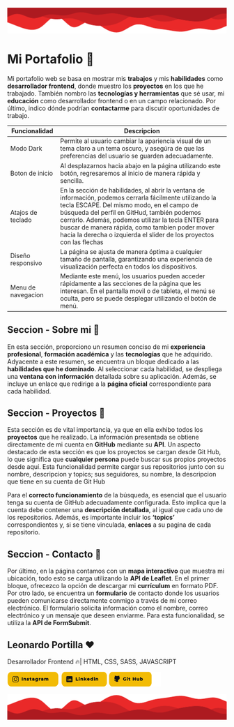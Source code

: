 ![Wave](./media/images/readme_wave_top.png)

# Mi Portafolio 🏅 
Mi portafolio web se basa en mostrar mis **trabajos** y mis **habilidades** como **desarrollador frontend**, donde muestro los **proyectos** en los que he trabajado. También nombro las **tecnologías y herramientas** que sé usar, mi **educación** como desarrollador frontend o en un campo relacionado. Por último, indico dónde podrían **contactarme** para discutir oportunidades de trabajo.

| Funcionalidad | Descripcion |
| --- | ---|
| Modo Dark | Permite al usuario cambiar la apariencia visual de un tema claro a un tema oscuro, y asegúra de que las preferencias del usuario se guarden adecuadamente. |
| Boton de inicio | Al desplazarnos hacia abajo en la página utilizando este botón, regresaremos al inicio de manera rápida y sencilla. |
| Atajos de teclado | En la sección de habilidades, al abrir la ventana de información, podemos cerrarla fácilmente utilizando la tecla ESCAPE. Del mismo modo, en el campo de búsqueda del perfil en GitHud, también podemos cerrarlo. Además, podemos utilizar la tecla ENTER para buscar de manera rápida, como tambien poder mover hacia la derecha o izquierda el slider de los proyectos con las flechas |
| Diseño responsivo | La página se ajusta de manera óptima a cualquier tamaño de pantalla, garantizando una experiencia de visualización perfecta en todos los dispositivos. |
| Menu de navegacion | Mediante este menú, los usuarios pueden acceder rápidamente a las secciones de la página que les interesan. En el pantalla movil o de tableta, el menú se oculta, pero se puede desplegar utilizando el botón de menú.

## Seccion - Sobre mi 👋

En esta sección, proporciono un resumen conciso de mi **experiencia profesional**, **formación académica** y las **tecnologías** que he adquirido. Adyacente a este resumen, se encuentra un bloque dedicado a las **habilidades que he dominado**. Al seleccionar cada habilidad, se despliega una **ventana con información** detallada sobre su aplicación. Además, se incluye un enlace que redirige a la **página oficial** correspondiente para cada habilidad.

## Seccion - Proyectos 📑

Esta sección es de vital importancia, ya que en ella exhibo todos los **proyectos** que he realizado. La información presentada se obtiene directamente de mi cuenta en **GitHub** mediante su **API**. Un aspecto destacado de esta sección es que los proyectos se cargan desde Git Hub, lo que significa que **cualquier persona** puede buscar sus propios proyectos desde aquí. Esta funcionalidad permite cargar sus repositorios junto con su nombre, descripcion y topics; sus seguidores, su nombre, la descripcion que tiene en su cuenta de Git Hub

Para el **correcto funcionamiento** de la búsqueda, es esencial que el usuario tenga su cuenta de GitHub adecuadamente configurada. Esto implica que la cuenta debe contener una **descripción detallada**, al igual que cada uno de los repositorios. Además, es importante incluir los **‘topics’** correspondientes y, si se tiene vinculada, **enlaces** a su pagina de cada repositorio.

## Seccion - Contacto 🤝

Por último, en la página contamos con un **mapa interactivo** que muestra mi ubicación, todo esto se carga utilizando la **API de Leaflet**. En el primer bloque, ofrecezco la opción de descargar mi **currículum** en formato PDF. Por otro lado, se encuentra un **formulario** de contacto donde los usuarios pueden comunicarse directamente conmigo a través de mi correo electrónico. El formulario solicita información como el nombre, correo electrónico y un mensaje que deseen enviarme. Para esta funcionalidad, se utiliza la **API de FormSubmit**.

## Leonardo Portilla ❤️
Desarrollador Frontend 🔥| HTML, CSS, SASS, JAVASCRIPT

[![Instagram](./media/images/readme_button_instagram.png)](https://www.instagram.com/leooportilla/)
[![Linkedin](./media/images/readme_button_linkedin.png)](https://www.linkedin.com/in/leooportilla/)
[![githud](./media/images/readme_button_github.png)](https://github.com/leooportilla)

![Wave](./media/images/readme_wave_bottom.png)